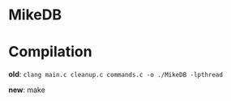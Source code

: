 # MikeDB

# Compilation
**old**:
`clang main.c cleanup.c commands.c -o ./MikeDB -lpthread`

**new**:
make
